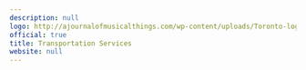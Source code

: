 ```yaml
---
description: null
logo: http://ajournalofmusicalthings.com/wp-content/uploads/Toronto-logo.png
official: true
title: Transportation Services
website: null
---
```

